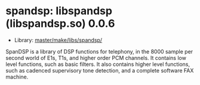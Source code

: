 # spandsp: libspandsp (libspandsp.so) 0.0.6
 - Library: [master/make/libs/spandsp/](https://github.com/Freetz-NG/freetz-ng/tree/master/make/libs/spandsp/)

SpanDSP is a library of DSP functions for telephony, in the 8000 sample per second world of E1s, T1s, and higher order PCM channels. It contains low level functions, such as basic filters. It also contains higher level functions, such as cadenced supervisory tone detection, and a complete software FAX machine.
